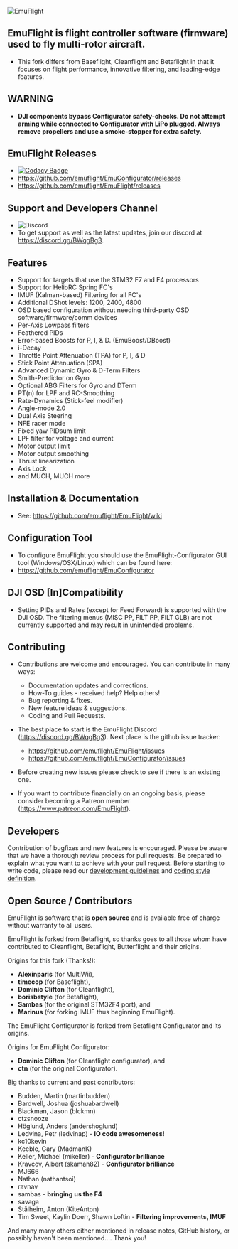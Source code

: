 ![EmuFlight](docs/assets/images/EMUFlightLogo-2022_Trans.png)

## EmuFlight is flight controller software (firmware) used to fly multi-rotor aircraft.
* This fork differs from Baseflight, Cleanflight and Betaflight in that it focuses on flight performance, innovative filtering, and leading-edge features.

## WARNING

* **DJI components bypass Configurator safety-checks. Do not attempt arming while connected to Configurator with LiPo plugged.  Always remove propellers and use a smoke-stopper for extra safety.**

## EmuFlight Releases

* [![Codacy Badge](https://api.codacy.com/project/badge/Grade/5422b54319254b6f9b6d01464ae9380c)](https://www.codacy.com/gh/emuflight/EmuFlight?utm_source=github.com&amp;utm_medium=referral&amp;utm_content=emuflight/EmuFlight&amp;utm_campaign=Badge_Grade)
* https://github.com/emuflight/EmuConfigurator/releases
* https://github.com/emuflight/EmuFlight/releases

## Support and Developers Channel

* ![Discord](https://img.shields.io/discord/547211754845765635?label=EmuFlight%20Discord&style=for-the-badge&logo=discord&logoColor=white&color=00A3E0)
* To get support as well as the latest updates, join our discord at <https://discord.gg/BWqgBg3>.

## Features

* Support for targets that use the STM32 F7 and F4 processors
* Support for HelioRC Spring FC's
* IMUF (Kalman-based) Filtering for all FC's
* Additional DShot levels: 1200, 2400, 4800
* OSD based configuration without needing third-party OSD software/firmware/comm devices
* Per-Axis Lowpass filters
* Feathered PIDs
* Error-based Boosts for P, I, & D. (EmuBoost/DBoost)
* i-Decay
* Throttle Point Attenuation (TPA) for P, I, & D
* Stick Point Attenuation (SPA)
* Advanced Dynamic Gyro & D-Term Filters
* Smith-Predictor on Gyro
* Optional ABG Filters for Gyro and DTerm
* PT(n) for LPF and RC-Smoothing
* Rate-Dynamics (Stick-feel modifier)
* Angle-mode 2.0
* Dual Axis Steering
* NFE racer mode
* Fixed yaw PIDsum limit
* LPF filter for voltage and current
* Motor output limit
* Motor output smoothing
* Thrust linearization
* Axis Lock
* and MUCH, MUCH more

## Installation & Documentation

* See: https://github.com/emuflight/EmuFlight/wiki

## Configuration Tool

* To configure EmuFlight you should use the EmuFlight-Configurator GUI tool (Windows/OSX/Linux) which can be found here: 
* https://github.com/emuflight/EmuConfigurator

## DJI OSD [In]Compatibility

* Setting PIDs and Rates (except for Feed Forward) is supported with the DJI OSD. The filtering menus (MISC PP, FILT PP, FILT GLB) are not currently supported and may result in unintended problems.

## Contributing

* Contributions are welcome and encouraged. You can contribute in many ways:

  - Documentation updates and corrections.
  - How-To guides - received help? Help others!
  - Bug reporting & fixes.
  - New feature ideas & suggestions.
  - Coding and Pull Requests.

* The best place to start is the EmuFlight Discord (https://discord.gg/BWqgBg3). Next place is the github issue tracker:
  - https://github.com/emuflight/EmuFlight/issues
  - https://github.com/emuflight/EmuConfigurator/issues

* Before creating new issues please check to see if there is an existing one.

* If you want to contribute financially on an ongoing basis, please consider becoming a Patreon member (https://www.patreon.com/EmuFlight).

## Developers

Contribution of bugfixes and new features is encouraged. Please be aware that we have a thorough review process for pull requests. Be prepared to explain what you want to achieve with your pull request.
Before starting to write code, please read our [development guidelines](docs/development/Development.md ) and [coding style definition](docs/development/CodingStyle.md).

## Open Source / Contributors

EmuFlight is software that is **open source** and is available free of charge without warranty to all users.

EmuFlight is forked from Betaflight, so thanks goes to all those whom have contributed to Cleanflight, Betaflight, Butterflight and their origins.

Origins for this fork (Thanks!):
* **Alexinparis** (for MultiWii),
* **timecop** (for Baseflight),
* **Dominic Clifton** (for Cleanflight),
* **borisbstyle** (for Betaflight),
* **Sambas** (for the original STM32F4 port), and
* **Marinus** (for forking IMUF thus beginning EmuFlight).

The EmuFlight Configurator is forked from Betaflight Configurator and its origins.

Origins for EmuFlight Configurator:
* **Dominic Clifton** (for Cleanflight configurator), and
* **ctn** (for the original Configurator).

Big thanks to current and past contributors:
* Budden, Martin (martinbudden)
* Bardwell, Joshua (joshuabardwell)
* Blackman, Jason (blckmn)
* ctzsnooze
* Höglund, Anders (andershoglund)
* Ledvina, Petr (ledvinap) - **IO code awesomeness!**
* kc10kevin
* Keeble, Gary (MadmanK)
* Keller, Michael (mikeller) - **Configurator brilliance**
* Kravcov, Albert (skaman82) - **Configurator brilliance**
* MJ666
* Nathan (nathantsoi)
* ravnav
* sambas - **bringing us the F4**
* savaga
* Stålheim, Anton (KiteAnton)
* Tim Sweet, Kaylin Doerr, Shawn Loftin - **Filtering improvements, IMUF**

And many many others either mentioned in release notes, GitHub history, or possibly haven't been mentioned.... Thank you!
